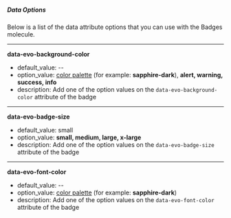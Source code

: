 ##### Data Options

Below is a list of the data attribute options that you can use with the Badges molecule.
***

**data-evo-background-color**
- default_value: --
- option_value: [color palette](pattern-library/color-palette.html) (for example: **sapphire-dark**), **alert, warning, success, info**
- description: Add one of the option values on the `data-evo-background-color` attribute of the badge
***

**data-evo-badge-size**
- default_value: small
- option_value: **small, medium, large, x-large**
- description: Add one of the option values on the `data-evo-badge-size` attribute of the badge
***

**data-evo-font-color**
- default_value: --
- option_value: [color palette](pattern-library/color-palette.html) (for example: **sapphire-dark**)
- description: Add one of the option values on the `data-evo-font-color` attribute of the badge